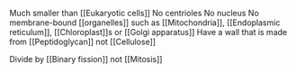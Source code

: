 Much smaller than [[Eukaryotic cells]]
No centrioles
No nucleus
No membrane-bound [[organelles]] such as [[Mitochondria]], [[Endoplasmic reticulum]], [[Chloroplast]]s or [[Golgi apparatus]]
Have a wall that is made from [[Peptidoglycan]] not [[Cellulose]]

Divide by [[Binary fission]] not [[Mitosis]]
